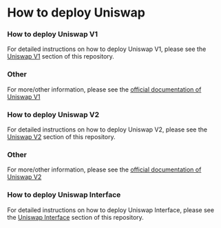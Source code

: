 # How to deploy Uniswap

### How to deploy Uniswap V1
For detailed instructions on how to deploy Uniswap V1, please see the [Uniswap V1](./uniswap_v1) section of this repository.

### Other
For more/other information, please see the [official documentation of Uniswap V1](https://uniswap.org/docs/v1/)

### How to deploy Uniswap V2
For detailed instructions on how to deploy Uniswap V2, please see the [Uniswap V2](./uniswap_v2) section of this repository.

### Other
For more/other information, please see the [official documentation of Uniswap V2](https://uniswap.org/docs/v2/)

### How to deploy Uniswap Interface 
For detailed instructions on how to deploy Uniswap Interface, please see the [Uniswap Interface](./uniswap_interface) section of this repository.
